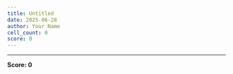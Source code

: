 ```yaml
---
title: Untitled
date: 2025-06-28
author: Your Name
cell_count: 0
score: 0
---
```




---
**Score: 0**